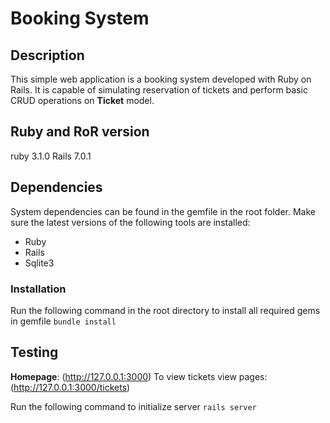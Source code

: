 # Booking System

## Description

This simple web application is a booking system developed with Ruby on Rails. It is capable of simulating reservation of tickets and perform basic CRUD operations on **Ticket** model.

## Ruby and RoR version

ruby 3.1.0
Rails 7.0.1

## Dependencies

System dependencies can be found in the gemfile in the root folder. Make sure the latest versions of the following tools are installed:

- Ruby
- Rails
- Sqlite3

### Installation

Run the following command in the root directory to install all required gems in gemfile
`bundle install`

## Testing

**Homepage**: (http://127.0.0.1:3000)
To view tickets view pages: (http://127.0.0.1:3000/tickets)

Run the following command to initialize server
`rails server`




